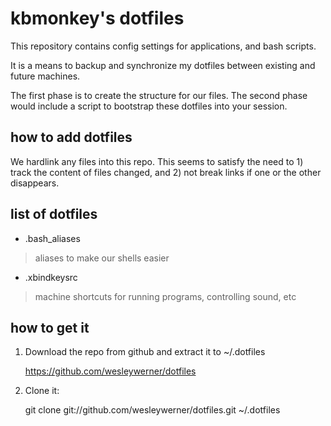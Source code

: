 # kbmonkey's dotfiles

This repository contains config settings for applications, and bash scripts.

It is a means to backup and synchronize my dotfiles between existing and future machines.

The first phase is to create the structure for our files. The second phase would include a script to bootstrap these dotfiles into your session.

## how to add dotfiles

We hardlink any files into this repo. This seems to satisfy the need to 1) track the content of files changed, and 2) not break links if one or the other disappears.

## list of dotfiles

* .bash_aliases
> aliases to make our shells easier

* .xbindkeysrc
> machine shortcuts for running programs, controlling sound, etc

## how to get it

1) Download the repo from github and extract it to ~/.dotfiles

	https://github.com/wesleywerner/dotfiles

2) Clone it:

	git clone git://github.com/wesleywerner/dotfiles.git ~/.dotfiles

